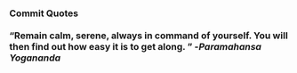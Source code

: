 ### Commit Quotes <br> <br> <q>Remain calm, serene, always in command of yourself. You will then find out how easy it is to get along. </q> -<em>Paramahansa Yogananda</em>
